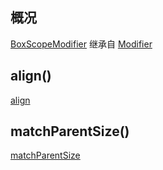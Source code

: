 ## 概况

[BoxScopeModifier](/API/UI/Compose/Modifier/BoxScopeModifier/README.md) 继承自 [Modifier](/API/UI/Compose/Modifier/Modifier/README.md)

## align()

[align](align.md ":include")

## matchParentSize()

[matchParentSize](matchParentSize.md ":include")
